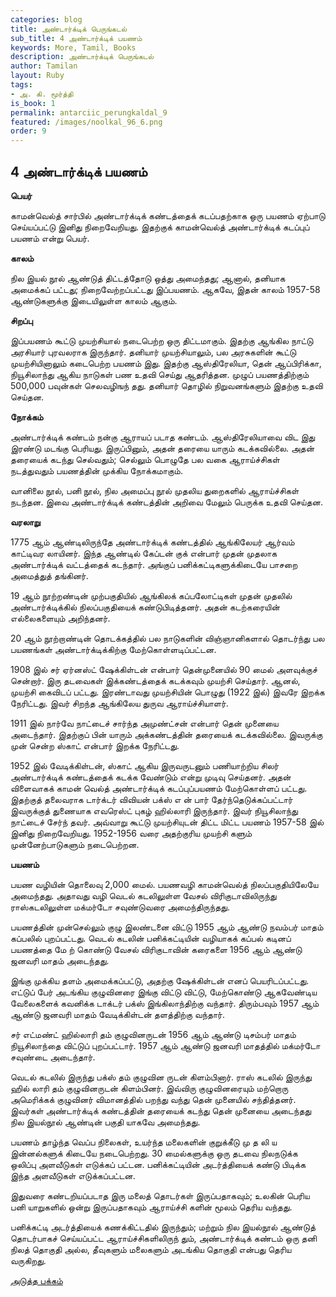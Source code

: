 ```yaml
---
categories: blog
title: அண்டார்க்டிக் பெருங்கடல்
sub_title: 4 அண்டார்க்டிக் பயணம்
keywords: More, Tamil, Books
description: அண்டார்க்டிக் பெருங்கடல்
author: Tamilan
layout: Ruby
tags:
- அ. கி. மூர்த்தி
is_book: 1
permalink: antarciic_perungkaldal_9
featured: /images/noolkal_96_6.png
order: 9
---
```

## 4 அண்டார்க்டிக் பயணம்

**பெயர்**

காமன்வெல்த் சார்பில் அண்டார்க்டிக் கண்டத்தைக் கடப்பதற்காக ஒரு பயணம் ஏற்பாடு செய்யப்பட்டு இனிது நிறைவேறியது. இதற்குக் காமன்வெல்த் அண்டார்க்டிக் கடப்புப் பயணம் என்று பெயர்.

**காலம்**

நில இயல் நூல் ஆண்டுத் திட்டத்தோடு ஒத்து அமைந்தது; ஆனால், தனியாக அமைக்கப் பட்டது; நிறைவேற்றப்பட்டது இப்பயணம். ஆகவே, இதன் காலம் 1957-58 ஆண்டுகளுக்கு இடையிலுள்ள காலம் ஆகும்.

**சிறப்பு**

இப்பயணம் கூட்டு முயற்சியால் நடைபெற்ற ஒரு திட்டமாகும். இதற்கு ஆங்கில நாட்டு அரசியார் புரவலராக இருந்தார். தனியார் முயற்சியாலும், பல அரசுகளின் கூட்டு முயற்சியினாலும் கடைபெற்ற பயணம் இது. இதற்கு ஆஸ்திரேலியா, தென் ஆப்பிரிக்கா, நியூசிலாந்து ஆகிய நாடுகள் பண உதவி செய்து ஆதரித்தன. முழுப் பயணத்திற்கும் 500,000 பவுன்கள் செலவழிஙந் தது. தனியார் தொழில் நிறுவனங்களும் இதற்கு உதவி செய்தன.

**நோக்கம்**

அண்டார்க்டிக் கண்டம் நன்கு ஆராயப் படாத கண்டம். ஆஸ்திரேலியாவை விட இது இரண்டு மடங்கு பெரியது. இருப்பினும், அதன் தரையை யாரும் கடக்கவில்லை. அதன் தரையைக் கடந்து செல்வதும்; செல்லும் பொழுதே பல வகை ஆராய்ச்சிகள் நடத்துவதும் பயணத்தின் முக்கிய நோக்கமாகும்.

வானிலை நூல், பனி நூல், நில அமைப்பு நூல் முதலிய துறைகளில் ஆராய்ச்சிகள் நடந்தன. இவை அண்டார்க்டிக் கண்டத்தின் அறிவை மேலும் பெருக்க உதவி செய்தன.

**வரலாறு**

1775 ஆம் ஆண்டிலிருந்தே அண்டார்க்டிக் கண்டத்தில் ஆங்கிலேயர் ஆர்வம் காட்டிவர லாயினர். இந்த ஆண்டில் கேப்டன் குக் என்பார் முதன் முதலாக அண்டார்க்டிக் வட்டத்தைக் கடந்தார். அங்குப் பனிக்கட்டிகளுக்கிடையே பாசறை அமைத்துத் தங்கினர்.

19 ஆம் நூற்றண்டின் முற்பகுதியில் ஆங்கிலக் கப்பலோட்டிகள் முதன் முதலில் அண்டார்க்டிக்கில் நிலப்பகுதியைக் கண்டுபிடித்தனர். அதன் கடற்கரையின் எல்லைகளையும் அறிந்தனர்.

20 ஆம் நூற்றாண்டின் தொடக்கத்தில் பல நாடுகளின் விஞ்ஞானிகளால் தொடர்ந்து பல பயணங்கள் அண்டார்க்டிக்கிற்கு மேற்கொள்ளடிப்பட்டன.

1908 இல் சர் ஏர்னஸ்ட் ஷேக்கிள்டன் என்பார் தென்முனையில் 90 மைல் அளவுக்குச் சென்றார். இரு தடவைகள் இக்கண்டத்தைக் கடக்கவும் முயற்சி செய்தார். ஆனல், முயற்சி கைவிடப் பட்டது. இரண்டாவது முயற்சியின் பொழுது (1922 இல்) இவரே இறக்க நேரிட்டது. இவர் சிறந்த ஆங்கிலேய துருவ ஆராய்ச்சியாளர்.

1911 இல் நார்வே நாட்டைச் சார்ந்த அமுண்ட்சன் என்பார் தென் முனையை அடைந்தார். இதற்குப் பின் யாரும் அக்கண்டத்தின் தரையைக் கடக்கவில்லை. இவருக்கு முன் சென்ற ஸ்காட் என்பார் இறக்க நேரிட்டது.

1952 இல் வேடிக்கிள்டன், ஸ்காட் ஆகிய இருவருடனும் பணியாற்றிய சிலர் அண்டார்க்டிக் கண்டத்தைக் கடக்க வேண்டும் என்று முடிவு செய்தனர். அதன் விளைவாகக் காமன் வெல்த் அண்டார்க்டிக் கடப்புப்பயணம் மேற்கொள்ளப் பட்டது. இதற்குத் தலைவராக டார்க்டர் விவியன் பக்ஸ் எ ன் பார் தேர்ந்தெடுக்கப்பட்டார் இவருக்குத் துணையாக எவரெஸ்ட் புகழ் ஹில்லாரி இருந்தார். இவர் நியூசிலாந்து நாட்டைச் சேர்ந் தவர். அவ்வாறு கூட்டு முயற்சியுடன் திட்ட மிட்ட பயணம் 1957-58 இல் இனிது நிறைவேறியது. 1952-1956 வரை அதற்குரிய முயற்சி களும் முன்னேற்பாடுகளும் நடைபெற்றன.

**பயணம்**

பயண வழியின் தொலைவு 2,000 மைல். பயணவழி காமன்வெல்த் நிலப்பகுதியிலேயே அமைந்தது. அதாவது வழி வெடல் கடலிலுள்ள வேசல் விரிகுடாவிலிருந்து ராஸ்கடலிலுள்ள மக்மர்டோ சவுண்டுவரை அமைந்திருந்தது.

பயணத்தின் முன்செல்லும் குழு இலண்டனை விட்டு 1955 ஆம் ஆண்டு நவம்பர் மாதம் கப்பலில் புறப்பட்டது. வெடல் கடலின் பனிக்கட்டியின் வழியாகக் கப்பல் கடினப் பயணத்தை மே ற் கொண்டு வேசல் விரிகுடாவின் கரைகளை 1956 ஆம் ஆண்டு ஜனவரி மாதம் அடைந்தது.

இங்கு முக்கிய தளம் அமைக்கப்பட்டு, அதற்கு ஷேக்கிள்டன் எனப் பெயரிடப்பட்டது. எட்டுப் பேர் அடங்கிய குழுவினரை இங்கு விட்டு விட்டு, மேற்கொண்டு ஆகவேண்டிய வேலைகளைக் கவனிக்க டாக்டர் பக்ஸ் இங்கிலாந்திற்கு வந்தார். திரும்பவும் 1957 ஆம் ஆண்டு ஜனவரி மாதம் வேடிக்கிள்டன் தளத்திற்கு வந்தார்.

சர் எட்மண்ட் ஹில்லாரி தம் குழுவினருடன் 1956 ஆம் ஆண்டு டிசம்பர் மாதம் நியூசிலாந்தை விட்டுப் புறப்பட்டார். 1957 ஆம் ஆண்டு ஜனவரி மாதத்தில் மக்மர்டோ சவுண்டை அடைந்தார்.

வெடல் கடலில் இருந்து பக்ஸ் தம் குழுவின ருடன் கிளம்பினார். ராஸ் கடலில் இருந்து ஹில் லாரி தம் குழுவினருடன் கிளம்பினர். இவ்விரு குழுவினரையும் மற்றொரு அமெரிக்கக் குழுவினர் விமானத்தில் பறந்து வந்து தென் முனையில் சந்தித்தனர். இவர்கள் அண்டார்க்டிக் கண்டத்தின் தரையைக் கடந்து தென் முனையை அடைந்தது நில இயல்நூல் ஆண்டின் பகுதி யாகவே அமைந்தது.

பயணம் தாழ்ந்த வெப்ப நிலைகள், உயர்ந்த மலைகளின் குறுக்கீடு மு த லி ய இன்னல்களுக் கிடையே நடைபெற்றது. 30 மைல்களுக்கு ஒரு தடவை நிலநடுக்க ஒலிப்பு அளவீடுகள் எடுக்கப் பட்டன. பனிக்கட்டியின் அடர்த்தியைக் கண்டு பிடிக்க இந்த அளவீடுகள் எடுக்கப்பட்டன.

இதுவரை கண்டறியப்படாத இரு மலைத் தொடர்கள் இருப்பதாகவும்; உலகின் பெரிய பனி யாறுகளில் ஒன்று இருப்பதாகவும் ஆராய்ச்சி களின் மூலம் தெரிய வந்தது.

பனிக்கட்டி அடர்த்தியைக் கணக்கிட்டதில் இருந்தும்; மற்றும் நில இயல்நூல் ஆண்டுத் தொடர்பாகச் செய்யப்பட்ட ஆராய்ச்சிகளிலிருந் தும், அண்டார்க்டிக் கண்டம் ஒரு தனி நிலத் தொகுதி அல்ல, தீவுகளும் மலைகளும் அடங்கிய தொகுதி என்பது தெரிய வருகிறது.

[அடுத்த பக்கம்](antarciic_perungkaldal_10)